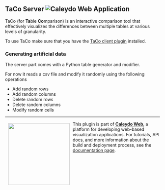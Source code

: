## TaCo Server ![Caleydo Web Application](https://img.shields.io/badge/Caleydo%20Web-Application-4daf4a.svg)

TaCo (for **Ta**ble **Co**mparison) is an interactive comparison tool that effectively visualizes the differences between multiple tables at various levels of granularity.

To use TaCo make sure that you have the [TaCo client plugin](Caleydo/taco) installed.

### Generating artificial data
The server part comes with a Python table generator and modifier.

For now it reads a csv file and modify it randomly using the following operations
* Add random rows
* Add random columns
* Delete random rows
* Delete random columns
* Modify random cells


*****

<a href="https://caleydo.org"><img src="http://caleydo.org/assets/images/logos/caleydo.svg" align="left" width="200px" hspace="10" vspace="6"></a>
This plugin is part of **[Caleydo Web](http://caleydo.org/)**, a platform for developing web-based visualization applications. For tutorials, API docs, and more information about the build and deployment process, see the [documentation page](http://caleydo.org/documentation).
